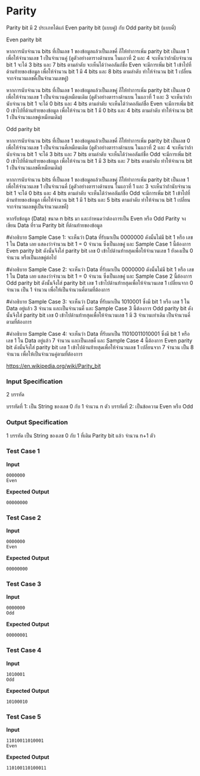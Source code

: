 # Parity

Parity bit มี 2 ประเภทได้แก่ Even parity bit (แบบคู่) กับ Odd parity bit (แบบคี่)


Even parity bit


หากการนับจำนวน bits ที่เป็นเลข 1 ของข้อมูลแล้วเป็นเลขคี่ ก็ให้ทำการเพิ่ม parity bit เป็นเลข 1 เพื่อให้จำนวนเลข 1 เป็นจำนวนคู่ (ดูตัวอย่างตารางด้านบน ในแถวที่ 2 และ 4 จะเห็นว่าถ้านับจำนวน bit 1 จะได้ 3 bits และ 7 bits ตามลำดับ จะเห็นได้ว่าคอลัมภ์ชื่อ Even จะมีการเพิ่ม bit 1 เข้าไปที่ด้านท้ายของข้อมูล เพื่อให้จำนวน bit 1 มี 4 bits และ 8 bits ตามลำดับ ทำให้จำนวน bit 1 เปลี่ยนจากจำนวนเลขคี่เป็นจำนวนเลขคู่)

หากการนับจำนวน bits ที่เป็นเลข 1 ของข้อมูลแล้วเป็นเลขคู่ ก็ให้ทำการเพิ่ม parity bit เป็นเลข 0 เพื่อให้จำนวนเลข 1 เป็นจำนวนคู่เหมือนเดิม (ดูตัวอย่างตารางด้านบน ในแถวที่ 1 และ 3 จะเห็นว่าถ้านับจำนวน bit 1 จะได้ 0 bits และ 4 bits ตามลำดับ จะเห็นได้ว่าคอลัมภ์ชื่อ Even จะมีการเพิ่ม bit 0 เข้าไปที่ด้านท้ายของข้อมูล เพื่อให้จำนวน bit 1 มี 0 bits และ 4 bits ตามลำดับ ทำให้จำนวน bit 1 เป็นจำนวนเลขคู่เหมือนเดิม)


Odd parity bit

หากการนับจำนวน bits ที่เป็นเลข 1 ของข้อมูลแล้วเป็นเลขคี่ ก็ให้ทำการเพิ่ม parity bit เป็นเลข 0 เพื่อให้จำนวนเลข 1 เป็นจำนวนคี่เหมือนเดิม (ดูตัวอย่างตารางด้านบน ในแถวที่ 2 และ 4 จะเห็นว่าถ้านับจำนวน bit 1 จะได้ 3 bits และ 7 bits ตามลำดับ จะเห็นได้ว่าคอลัมภ์ชื่อ Odd จะมีการเพิ่ม bit 0 เข้าไปที่ด้านท้ายของข้อมูล เพื่อให้จำนวน bit 1 มี 3 bits และ 7 bits ตามลำดับ ทำให้จำนวน bit 1 เป็นจำนวนเลขคี่เหมือนเดิม)

หากการนับจำนวน bits ที่เป็นเลข 1 ของข้อมูลแล้วเป็นเลขคู่ ก็ให้ทำการเพิ่ม parity bit เป็นเลข 1 เพื่อให้จำนวนเลข 1 เป็นจำนวนคี่ (ดูตัวอย่างตารางด้านบน ในแถวที่ 1 และ 3 จะเห็นว่าถ้านับจำนวน bit 1 จะได้ 0 bits และ 4 bits ตามลำดับ จะเห็นได้ว่าคอลัมภ์ชื่อ Odd จะมีการเพิ่ม bit 1 เข้าไปที่ด้านท้ายของข้อมูล เพื่อให้จำนวน bit 1 มี 1 bits และ 5 bits ตามลำดับ ทำให้จำนวน bit 1 เปลี่ยนจากจำนวนเลขคู่เป็นจำนวนเลขคี่)


หากรับข้อมูล (Data) ขนาด n bits มา และกำหนดว่าต้องการเป็น Even หรือ Odd Parity จงเขียน Data ที่รวม Parity bit ที่ด้านท้ายของข้อมูล

#คำอธิบาย Sample Case 1: จะเห็นว่า Data ที่รับมาเป็น 0000000 ดังนั้นไม่มี bit 1 หรือ เลข 1 ใน Data เลย แสดงว่าจำนวน bit 1 = 0 จำนวน ซึ่งเป็นเลขคู่ และ Sample Case 1 นี้ต้องการ Even parity bit ดังนั้นจึงใส่ parity bit เลข 0 เข้าไปด้านท้ายสุดเพื่อให้จำนวนเลข 1 ยังคงเป็น 0 จำนวน หรือเป็นเลขคู่ต่อไป

#คำอธิบาย Sample Case 2: จะเห็นว่า Data ที่รับมาเป็น 0000000 ดังนั้นไม่มี bit 1 หรือ เลข 1 ใน Data เลย แสดงว่าจำนวน bit 1 = 0 จำนวน ซึ่งเป็นเลขคู่ และ Sample Case 2 นี้ต้องการ Odd parity bit ดังนั้นจึงใส่ parity bit เลข 1 เข้าไปด้านท้ายสุดเพื่อให้จำนวนเลข 1 เปลี่ยนจาก 0 จำนวน เป็น 1 จำนวน เพื่อให้เป็นจำนวนคี่ตามที่ต้องการ

#คำอธิบาย Sample Case 3: จะเห็นว่า Data ที่รับมาเป็น 1010001 ซึ่งมี bit 1 หรือ เลข 1 ใน Data อยู่แล้ว 3 จำนวน และเป็นจำนวนคี่ และ Sample Case 3 นี้ต้องการ Odd parity bit ดังนั้นจึงใส่ parity bit เลข 0 เข้าไปด้านท้ายสุดเพื่อให้จำนวนเลข 1 มี 3 จำนวนเท่าเดิม เป็นจำนวนคี่ตามที่ต้องการ

#คำอธิบาย Sample Case 4: จะเห็นว่า Data ที่รับมาเป็น 11010011010001 ซึ่งมี bit 1 หรือ เลข 1 ใน Data อยู่แล้ว 7 จำนวน และเป็นเลขคี่ และ Sample Case 4 นี้ต้องการ Even parity bit ดังนั้นจึงใส่ parity bit เลข 1 เข้าไปด้านท้ายสุดเพื่อให้จำนวนเลข 1 เปลี่ยนจาก 7 จำนวน เป็น 8 จำนวน เพื่อให้เป็นจำนวนคู่ตามที่ต้องการ


https://en.wikipedia.org/wiki/Parity_bit

### Input Specification

2 บรรทัด


บรรทัดที่ 1: เป็น String ของเลข 0 กับ 1 จำนวน n ตัว
บรรทัดที่ 2: เป็นข้อความ Even หรือ Odd

### Output Specification

1 บรรทัด เป็น String ของเลข 0 กับ 1 ที่เติม Parity bit แล้ว จำนวน n+1 ตัว  



### Test Case 1

**Input**

```
0000000
Even
```
**Expected Output**

```
00000000
```


### Test Case 2

**Input**

```
0000000
Even
```
**Expected Output**

```
00000000
```


### Test Case 3

**Input**

```
0000000
Odd
```
**Expected Output**

```
00000001
```


### Test Case 4

**Input**

```
1010001
Odd
```
**Expected Output**

```
10100010
```


### Test Case 5

**Input**

```
11010011010001
Even
```
**Expected Output**

```
110100110100011
```

